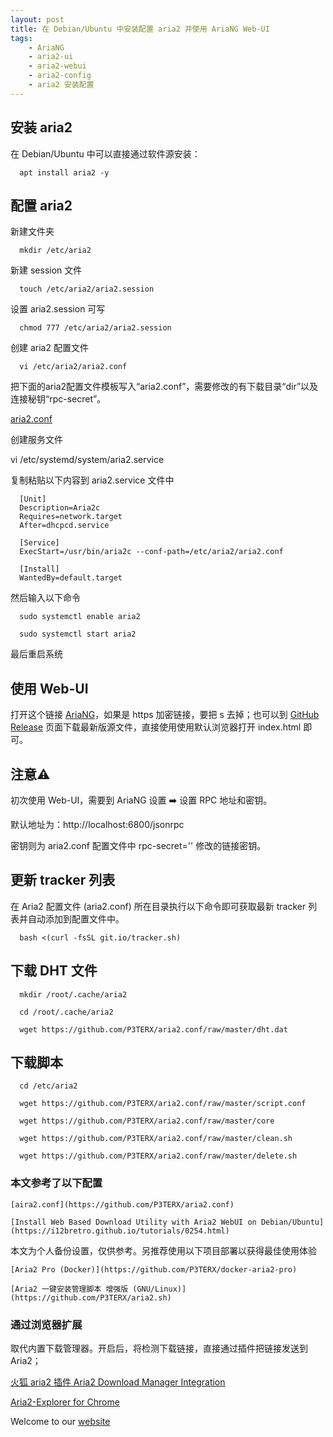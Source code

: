```yaml
---
layout: post
title: ﻿在 Debian/Ubuntu 中安装配置 aria2 并使用 AriaNG Web-UI
tags:
    - AriaNG
    - aria2-ui
    - aria2-webui
    - aria2-config
    - aria2 安装配置
---
```

## 安装 aria2

在 Debian/Ubuntu 中可以直接通过软件源安装：

      apt install aria2 -y

## 配置 aria2

新建文件夹

      mkdir /etc/aria2

新建 session 文件

      touch /etc/aria2/aria2.session
      
设置 aria2.session 可写

      chmod 777 /etc/aria2/aria2.session
      
创建 aria2 配置文件

      vi /etc/aria2/aria2.conf
      
把下面的aria2配置文件模板写入“aria2.conf”，需要修改的有下载目录“dir”以及连接秘钥“rpc-secret”。

[aria2.conf](https://github.com/huijingfei/AriaNg/releases/download/1.0/aria2.conf)

创建服务文件

vi /etc/systemd/system/aria2.service

复制粘贴以下内容到 aria2.service 文件中

      [Unit]
      Description=Aria2c
      Requires=network.target
      After=dhcpcd.service

      [Service]
      ExecStart=/usr/bin/aria2c --conf-path=/etc/aria2/aria2.conf

      [Install]
      WantedBy=default.target
      
然后输入以下命令


      sudo systemctl enable aria2

      sudo systemctl start aria2

最后重启系统

## 使用 Web-UI

打开这个链接 [AriaNG](http://ariang.mayswind.net/latest/#!/downloading)，如果是 https 加密链接，要把 s 去掉；也可以到 [GitHub Release](https://github.com/mayswind/AriaNg) 页面下载最新版源文件，直接使用使用默认浏览器打开 index.html 即可。

## 注意⚠️

初次使用 Web-UI，需要到 AriaNG 设置 ➡️ 设置 RPC 地址和密钥。

默认地址为：http://localhost:6800/jsonrpc

密钥则为 aria2.conf 配置文件中 rpc-secret='' 修改的链接密钥。

## 更新 tracker 列表

在 Aria2 配置文件 (aria2.conf) 所在目录执行以下命令即可获取最新 tracker 列表并自动添加到配置文件中。

      bash <(curl -fsSL git.io/tracker.sh)

## 下载 DHT 文件

      mkdir /root/.cache/aria2

      cd /root/.cache/aria2

      wget https://github.com/P3TERX/aria2.conf/raw/master/dht.dat

## 下载脚本

      cd /etc/aria2
      
      wget https://github.com/P3TERX/aria2.conf/raw/master/script.conf

      wget https://github.com/P3TERX/aria2.conf/raw/master/core

      wget https://github.com/P3TERX/aria2.conf/raw/master/clean.sh

      wget https://github.com/P3TERX/aria2.conf/raw/master/delete.sh
      
### 本文参考了以下配置

    [aira2.conf](https://github.com/P3TERX/aria2.conf)

    [Install Web Based Download Utility with Aria2 WebUI on Debian/Ubuntu](https://i12bretro.github.io/tutorials/0254.html)

本文为个人备份设置，仅供参考。另推荐使用以下项目部署以获得最佳使用体验

    [Aria2 Pro (Docker)](https://github.com/P3TERX/docker-aria2-pro)
    
    [Aria2 一键安装管理脚本 增强版 (GNU/Linux)](https://github.com/P3TERX/aria2.sh)

### 通过浏览器扩展

取代内置下载管理器。开启后，将检测下载链接，直接通过插件把链接发送到 Aria2；

[火狐 aria2 插件 Aria2 Download Manager Integration](https://addons.mozilla.org/en-US/firefox/addon/aria2-integration/)

[Aria2-Explorer for Chrome](https://chromewebstore.google.com/detail/aria2-explorer/mpkodccbngfoacfalldjimigbofkhgjn?hl=en-US&utm_source=ext_sidebar)

Welcome to our [website](https://blog.tigress.cc/)
